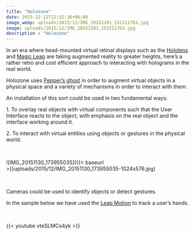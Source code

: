 ```yaml
---
title: "Holozone"
date: 2015-12-12T12:52:36+06:00
image_webp: uploads/2015/12/IMG_20151201_151511763.jpg
image: uploads/2015/12/IMG_20151201_151511763.jpg
description : "Holozone"
---
```


In an era where head-mounted virtual retinal displays such as the [Hololens](https://www.microsoft.com/microsoft-hololens/en-us) and [Magic Leap](http://www.magicleap.com/#/home) are taking augmented reality to greater heights, here’s a rather retro and cost efficient approach to interacting with holograms in the real world.

Holozone uses [Pepper’s ghost](https://en.wikipedia.org/wiki/Pepper%27s_ghost) in order to augment virtual objects in a physical space and a variety of mechanisms in order to interact with them.

An installation of this sort could be used in two fundamental ways:

1\. To overlay real objects with virtual components such that the User Interface reacts to the object, with emphasis on the real object and the interface working around it.


2\. To interact with virtual entities using objects or gestures in the physical world.

&nbsp;
&nbsp;

![IMG_20151130_173955035]({{< baseurl >}}uploads/2015/12/IMG_20151130_173955035-1024x576.jpg)

&nbsp;
&nbsp;

Cameras could be used to identify objects or detect gestures.

In the sample below we have used the [Leap Motion](https://www.leapmotion.com/) to track a user’s hands.


&nbsp;
&nbsp;

{{< youtube vteSLMCs4yk >}}

&nbsp;
&nbsp;
